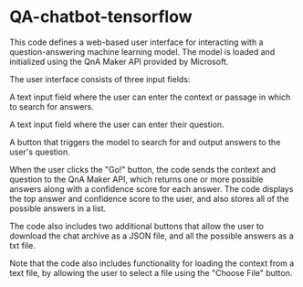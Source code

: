# QA-chatbot-tensorflow

This code defines a web-based user interface for interacting with a question-answering machine learning model. The model is loaded and initialized using the QnA Maker API provided by Microsoft.

The user interface consists of three input fields:

A text input field where the user can enter the context or passage in which to search for answers.

A text input field where the user can enter their question.

A button that triggers the model to search for and output answers to the user's question.

When the user clicks the "Go!" button, the code sends the context and question to the QnA Maker API, which returns one or more possible answers along with a confidence score for each answer. The code displays the top answer and confidence score to the user, and also stores all of the possible answers in a list.

The code also includes two additional buttons that allow the user to download the chat archive as a JSON file, and all the possible answers as a txt file.

Note that the code also includes functionality for loading the context from a text file, by allowing the user to select a file using the "Choose File" button.
